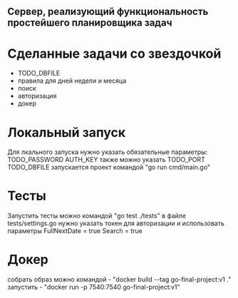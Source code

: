 ## Сервер, реализующий функциональность простейшего планировщика задач


# Сделанные задачи со звездочкой
- TODO_DBFILE
- правила для дней недели и месяца
- поиск
- авторизация
- докер

# Локальный запуск
Для лкального запуска нужно указать обязательные параметры:
TODO_PASSWORD
AUTH_KEY
также можно указать
TODO_PORT
TODO_DBFILE
запускается проект командой "go run cmd/main.go"

# Тесты
Запустить тесты можно командой "go test ./tests"
в файле tests/settings.go нужно указать токен для авторизации и использовать параметры
FullNextDate = true
Search = true

# Докер

собрать образ можно командой -
"docker build --tag go-final-project:v1 ."
запустить -
"docker run -p 7540:7540 go-final-project:v1"


